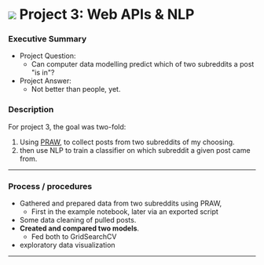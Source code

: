 # ![](https://ga-dash.s3.amazonaws.com/production/assets/logo-9f88ae6c9c3871690e33280fcf557f33.png) Project 3: Web APIs & NLP



### Executive Summary
- Project Question: 
	- Can computer data modelling predict which of two subreddits a post "is in"?
- Project Answer:
	- Not better than people, yet.


### Description

For project 3, the goal was two-fold:
1. Using [PRAW](https://praw.readthedocs.io/en/stable/index.html), to collect posts from two subreddits of my choosing.
2. then use NLP to train a classifier on which subreddit a given post came from.


---

### Process / procedures

- Gathered and prepared data from two subreddits using PRAW,
	* First in the example notebook, later via an exported script
- Some data cleaning of pulled posts.
- **Created and compared two models**. 
	* Fed both to GridSearchCV
- exploratory data visualization 


---

